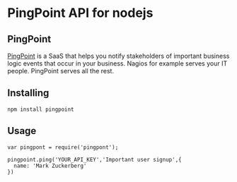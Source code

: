 # PingPoint API for nodejs

## PingPoint

[PingPoint](https://pingpoint.io) is a SaaS that helps you notify stakeholders of important business logic events that occur in your business. Nagios for example serves your IT people. PingPoint serves all the rest.

## Installing

```
npm install pingpoint
```

## Usage
```
var pingpont = require('pingpont');

pingpoint.ping('YOUR_API_KEY','Important user signup',{
  name: 'Mark Zuckerberg'
})
```

